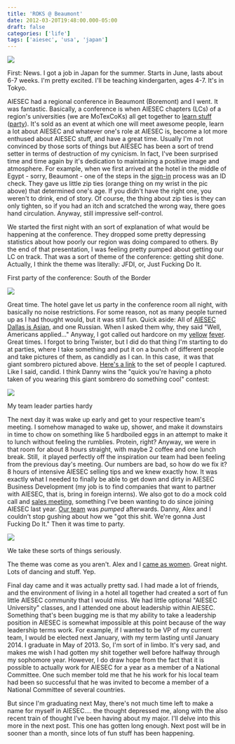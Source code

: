 ```yaml
---
title: 'ROKS @ Beaumont'
date: 2012-03-20T19:48:00.000-05:00
draft: false
categories: ['life']
tags: ['aiesec', 'usa', 'japan']
---
```


[![](http://1.bp.blogspot.com/-ny8clFJQTs0/T2QaxQ23AHI/AAAAAAAAALM/jZUUEIOcwdo/s400/IMG_0837.JPG)](http://1.bp.blogspot.com/-ny8clFJQTs0/T2QaxQ23AHI/AAAAAAAAALM/jZUUEIOcwdo/s1600/IMG_0837.JPG)





First: News. I got a job in Japan for the summer. Starts in June, lasts about 6-7 weeks. I'm pretty excited. I'll be teaching kindergarten, ages 4-7. It's in Tokyo.

AIESEC had a regional conference in Beaumont (Boremont) and I went. It was fantastic.
Basically, a conference is when AIESEC chapters (LCs) of a region's universities (we are MoTexCoKs) all get together to [learn stuff](http://www.flickr.com/photos/62673615@N03/6808891692/in/photostream) ([party](http://www.flickr.com/photos/62673615@N03/6808889554/in/photostream)). It's sold as an event at which one will meet awesome people, learn a lot about AIESEC and whatever one's role at AIESEC is, become a lot more enthused about AIESEC stuff, and have a great time. Usually I'm not convinced by those sorts of things but AIESEC has been a sort of trend setter in terms of destruction of my cynicism. In fact, I've been surprised time and time again by it's dedication to maintaining a positive image and atmosphere. For example, when we first arrived at the hotel in the middle of Egypt - sorry, Beaumont - one of the steps in the [sign-in](http://www.flickr.com/photos/62673615@N03/6954996501/in/photostream) process was an ID check. They gave us little zip ties (orange thing on my wrist in the pic above) that determined one's age. If you didn't have the right one, you weren't to drink, end of story. Of course, the thing about zip ties is they can only tighten, so if you had an itch and scratched the wrong way, there goes hand circulation. Anyway, still impressive self-control.

We started the first night with an sort of explanation of what would be happening at the conference. They dropped some pretty depressing statistics about how poorly our region was doing compared to others. By the end of that presentation, I was feeling pretty pumped about getting our LC on track. That was a sort of theme of the conference: getting shit done. Actually, I think the theme was literally: JFDI, or, Just Fucking Do It.

First party of the conference: South of the Border



[![](http://2.bp.blogspot.com/-fKhFw9qFZiE/T2ff6TwAJKI/AAAAAAAAALY/63_stK7WozQ/s400/IMG_0814.JPG)](http://2.bp.blogspot.com/-fKhFw9qFZiE/T2ff6TwAJKI/AAAAAAAAALY/63_stK7WozQ/s1600/IMG_0814.JPG)



Great time. The hotel gave let us party in the conference room all night, with basically no noise restrictions. For some reason, not as many people turned up as I had thought would, but it was still fun. Quick aside: All of [AIESEC Dallas is Asian](http://www.flickr.com/photos/62673615@N03/6808909446/in/photostream), and one Russian. When I asked them why, they said "Well, Americans applied..." Anyway, I got called out hardcore on my [yellow](http://farm8.staticflickr.com/7187/6954998661_e97af65617_m.jpg) [fever](http://farm8.staticflickr.com/7043/6808892332_b0b4c4d040_m.jpg). Great times. I forgot to bring Twister, but I did do that thing I'm starting to do at parties, where I take something and put it on a bunch of different people and take pictures of them, as candidly as I can. In this case,  it was that giant sombrero pictured above. [Here's a link](http://www.flickr.com/photos/62673615@N03/sets/72157629623864497/) to the set of people I captured. Like I said, candid. I think Danny wins the "quick you're having a photo taken of you wearing this giant sombrero do something cool" contest:




[![](http://1.bp.blogspot.com/-r36YbDcAUuo/T2f-jcfcyqI/AAAAAAAAALg/GFCCjePseyg/s400/IMG_0829.JPG)](http://1.bp.blogspot.com/-r36YbDcAUuo/T2f-jcfcyqI/AAAAAAAAALg/GFCCjePseyg/s1600/IMG_0829.JPG)

My team leader parties hardy



The next day it was wake up early and get to your respective team's meeting. I somehow managed to wake up, shower, and make it downstairs in time to chow on something like 5 hardboiled eggs in an attempt to make it to lunch without feeling the rumblies. Protein, right? Anyway, we were in that room for about 8 hours straight, with maybe 2 coffee and one lunch break. Still,  it played perfectly off the inspiration our team had been feeling from the previous day's meeting. Our numbers are bad, so how do we fix it? 8 hours of intensive AIESEC selling tips and we knew exactly how. It was exactly what I needed to finally be able to get down and dirty in AIESEC Business Development (my job is to find companies that want to partner with AIESEC, that is, bring in foreign interns). We also got to do a mock cold call and [sales meeting](http://www.flickr.com/photos/62673615@N03/6808891832/in/photostream), something I've been wanting to do since joining AIESEC last year. [Our team](http://www.flickr.com/photos/62673615@N03/6955002207/in/photostream) was _pumped_ afterwards. Danny, Alex and I couldn't stop gushing about how we "got this shit. We're gonna Just Fucking Do It." Then it was time to party.



[![](http://1.bp.blogspot.com/-arxBF6yiXQs/T2kibc8ZupI/AAAAAAAAALw/eXtZNEhgaJA/s400/IMG_0855.JPG)](http://1.bp.blogspot.com/-arxBF6yiXQs/T2kibc8ZupI/AAAAAAAAALw/eXtZNEhgaJA/s1600/IMG_0855.JPG)

We take these sorts of things seriously.



The theme was come as you aren't. Alex and I [came as women](http://www.flickr.com/photos/62673615@N03/6955003897/in/photostream). Great night. Lots of dancing and stuff. Yep.



Final day came and it was actually pretty sad. I had made a lot of friends, and the environment of living in a hotel all together had created a sort of fun little AIESEC community that I would miss. We had little optional "AIESEC University" classes, and I attended one about leadership within AIESEC. Something that's been bugging me is that my ability to take a leadership position in AIESEC is somewhat impossible at this point because of the way leadership terms work. For example, if I wanted to be VP of my current team, I would be elected next January, with my term lasting until January 2014. I graduate in May of 2013. So, I'm sort of in limbo. It's very sad, and makes me wish I had gotten my shit together well before halfway through my sophomore year. However, I do draw hope from the fact that it is possible to actually work for AIESEC for a year as a member of a National Committee. One such member told me that he his work for his local team had been so successful that he was invited to become a member of a National Committee of several countries. 



But since I'm graduating next May, there's not much time left to make a name for myself in AIESEC.... the thought depressed me, along with the also recent train of thought I've been having about my major. I'll delve into this more in the next post. This one has gotten long enough. Next post will be in sooner than a month, since lots of fun stuff has been happening.
